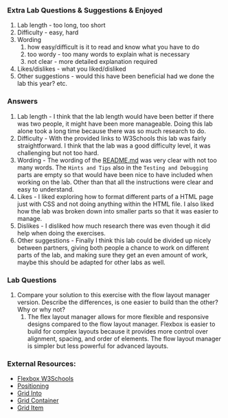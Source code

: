 ### Extra Lab Questions & Suggestions & Enjoyed
1. Lab length - too long, too short
2. Difficulty - easy, hard
3. Wording 
   1. how easy/difficult is it to read and know what you have to do 
   2. too wordy - too many words to explain what is necessary 
   3. not clear - more detailed explanation required
4. Likes/dislikes - what you liked/disliked
5. Other suggestions - would this have been beneficial had we done the lab this year? etc.

### Answers

1. Lab length - I think that the lab length would have been better if there was two people, it might have been more manageable. Doing this lab alone took a long time because there was so much research to do.
2. Difficulty - With the provided links to W3Schools this lab was fairly straightforward. I think that the lab was a good difficulty level, it was challenging but not too hard.
3. Wording - The wording of the [README.md](README.md) was very clear with not too many words. The `Hints and Tips` also in the `Testing and Debugging` parts are empty so that would have been nice to have included when working on the lab. Other than that all the instructions were clear and easy to understand. 
4. Likes - I liked exploring how to format different parts of a HTML page just with CSS and not doing anything within the HTML file. I also liked how the lab was broken down into smaller parts so that it was easier to manage.
5. Dislikes - I disliked how much research there was even though it did help when doing the exercises. 
6. Other suggestions - Finally I think this lab could be divided up nicely between partners, giving both people a chance to work on different parts of the lab, and making sure they get an even amount of work, maybe this should be adapted for other labs as well.

### Lab Questions

1. Compare your solution to this exercise with the flow layout manager version. Describe the differences, is one easier to build than the other? Why or why not?
   1. The flex layout manager allows for more flexible and responsive designs compared to the flow layout manager. Flexbox is easier to build for complex layouts because it provides more control over alignment, spacing, and order of elements. The flow layout manager is simpler but less powerful for advanced layouts.

### External Resources:
- [Flexbox W3Schools](https://www.w3schools.com/css/css3_flexbox.asp)
- [Positioning](https://www.w3schools.com/css/css_positioning.asp)
- [Grid Into](https://www.w3schools.com/css/css_grid.asp)
- [Grid Container](https://www.w3schools.com/css/css_grid_container.asp)
- [Grid Item](https://www.w3schools.com/css/css_grid_item.asp)